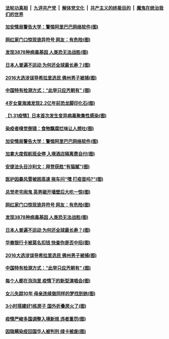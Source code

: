 ####  [法轮功真相](../../../../basic/blob/master/README.md?t=02010430) &nbsp;|&nbsp; [九评共产党](../../../../9ping.md/blob/master/README.md?t=02010430) &nbsp;|&nbsp; [解体党文化](../../../../jtdwh.md/blob/master/README.md?t=02010430)  &nbsp;|&nbsp; [共产主义的终极目的](../../../../gczydzjmd.md/blob/master/README.md?t=02010430) &nbsp;|&nbsp; [魔鬼在统治我们的世界](../../../../mgztzwmdsj.md/blob/master/README.md?t=02010430) 

#### [加安情局警告大学：警惕阿里巴巴网络软件(图)](../pages/p3/960882.md?t=02010430) 

#### [网红家门口惊现诡异符号 网友：有危险(图)](../pages/p3/960773.md?t=02010430) 

#### [发现3878种病毒基因 人类恐无法战胜(图)](../pages/p3/960764.md?t=02010430) 

#### [日本人普遍不运动 为何还全球最长寿？(图)](../pages/p3/960741.md?t=02010430) 

#### [2016大选涉误导希拉里选民 佛州男子被捕(图)](../pages/p3/960665.md?t=02010430) 

#### [中国特有检测方式：“此举只应兲朝有” (图)](../pages/p3/960648.md?t=02010430) 

#### [4岁女童海滩发现2.2亿年前恐龙脚印化石(图)](../pages/p3/960974.md?t=02010430) 

#### [【1.31疫情】日本首次发生变异病毒聚集性感染(图)](../pages/p3/958875.md?t=02010430) 

#### [染疫者嗅觉倒错：食物飘腐烂味让人想吐(图)](../pages/p3/960883.md?t=02010430) 

#### [加安情局警告大学：警惕阿里巴巴网络软件(图)](../pages/p3/960882.md?t=02010430) 

#### [加拿大度假航班全停 入境酒店隔离费自付(图)](../pages/p3/960878.md?t=02010430) 

#### [安提法头目沙利文：拜登获胜“有猫腻”(图)](../pages/p3/960820.md?t=02010430) 

#### [医护因暴风雪被困高速 挨车问“嘿 打疫苗吗?”(图)](../pages/p3/960811.md?t=02010430) 

#### [总觉老宅闹鬼 英男砸开墙壁后大吃一惊(图)](../pages/p3/960774.md?t=02010430) 

#### [网红家门口惊现诡异符号 网友：有危险(图)](../pages/p3/960773.md?t=02010430) 

#### [发现3878种病毒基因 人类恐无法战胜(图)](../pages/p3/960764.md?t=02010430) 

#### [日本人普遍不运动 为何还全球最长寿？(图)](../pages/p3/960741.md?t=02010430) 

#### [华裔银行卡被莫名扣钱 快查你是否中招(图)](../pages/p3/960671.md?t=02010430) 

#### [2016大选涉误导希拉里选民 佛州男子被捕(图)](../pages/p3/960665.md?t=02010430) 

#### [中国特有检测方式：“此举只应兲朝有” (图)](../pages/p3/960648.md?t=02010430) 

#### [每个人都在泡泡里 疫情下的新型演唱会(图)](../pages/p3/960658.md?t=02010430) 


#### [女儿失踪10年 母亲连续做同样的梦找到她(图)](../pages/p3/960632.md?t=02010430) 

#### [3小时搭建好1栋房子 国外折叠房火了(图)](../pages/p3/960626.md?t=02010430) 

#### [疫情严峻多国调整入境新规 违者重罚(图)](../pages/p3/960613.md?t=02010430) 

#### [因隐瞒染疫回国华人被判刑 绿卡被废(图)](../pages/p3/960558.md?t=02010430) 

